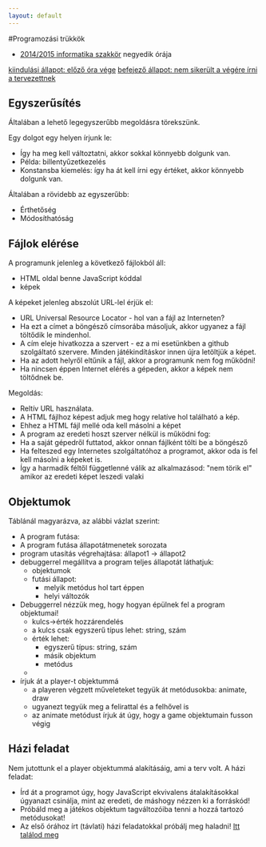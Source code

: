 ```yaml
---
layout: default
---
```

#Programozási trükkök
 
 - [2014/2015 informatika szakkör][szakkor_honlap] negyedik órája

[szakkor_honlap]: http://rizsi.github.io/szakkor2014/index.html

[kiindulási állapot: előző óra vége](game-00.html)
[befejező állapot: nem sikerült a végére írni a tervezettnek](game-final.html)


## Egyszerűsítés
Általában a lehető legegyszerűbb megoldásra törekszünk.

Egy dolgot egy helyen írjunk le:
 * Így ha meg kell változtatni, akkor sokkal könnyebb dolgunk van.
 * Példa: billentyűzetkezelés
  * Konstansba kiemelés: így ha át kell írni egy értéket, akkor könnyebb dolgunk van.

Általában a rövidebb az egyszerűbb:
 * Érthetőség
 * Módosíthatóság

## Fájlok elérése

A programunk jelenleg a következő fájlokból áll:
 * HTML oldal benne JavaScript kóddal
 * képek

A képeket jelenleg abszolút URL-lel érjük el:
 * URL Universal Resource Locator - hol van a fájl az Interneten?
  * Ha ezt a címet a böngésző címsorába másoljuk, akkor ugyanez a fájl töltődik le mindenhol.
  * A cím eleje hivatkozza a szervert - ez a mi esetünkben a github szolgáltató szervere. Minden játékindításkor innen újra letöltjük a képet.
 * Ha az adott helyről eltűnik a fájl, akkor a programunk nem fog működni!
 * Ha nincsen éppen Internet elérés a gépeden, akkor a képek nem töltődnek be.

Megoldás:
 * Reltív URL használata.
 * A HTML fájlhoz képest adjuk meg hogy relatíve hol található a kép.
 * Ehhez a HTML fájl mellé oda kell másolni a képet
 * A program az eredeti hoszt szerver nélkül is működni fog:
  * Ha a saját gépedről futtatod, akkor onnan fájlként tölti be a böngésző
  * Ha felteszed egy Internetes szolgáltatóhoz a programot, akkor oda is fel kell másolni a képeket is.
 * Így a harmadik féltől függetlenné válik az alkalmazásod: "nem törik el" amikor az eredeti képet leszedi valaki

## Objektumok

Táblánál magyarázva, az alábbi vázlat szerint:

 * A program futása:
  * A program futása állapotátmenetek sorozata
  * program utasítás végrehajtása: állapot1 -> állapot2
  * debuggerrel megállítva a program teljes állapotát láthatjuk:
    * objektumok
    * futási állapot:
      * melyik metódus hol tart éppen
      * helyi változók
 * Debuggerrel nézzük meg, hogy hogyan épülnek fel a program objektumai!
   * kulcs->érték hozzárendelés
   * a kulcs csak egyszerű típus lehet: string, szám
   * érték lehet:
     * egyszerű típus: string, szám
     * másik objektum
     * metódus
   * 
 * írjuk át a player-t objektummá
   * a playeren végzett műveleteket tegyük át metódusokba: animate, draw
   * ugyanezt tegyük meg a felirattal és a felhővel is
   * az animate metódust írjuk át úgy, hogy a game objektumain fusson végig

## Házi feladat

Nem jutottunk el a player objektummá alakításáig, ami a terv volt. A házi feladat:
 * Írd át a programot úgy, hogy JavaScript ekvivalens átalakításokkal úgyanazt csinálja, mint az eredeti, de máshogy nézzen ki a forráskód!
 * Próbáld meg a játékos objektum tagváltozóiba tenni a hozzá tartozó metódusokat!
 * Az első órához írt (távlati) házi feladatokkal próbálj meg haladni! [Itt találod meg](../sa-01/index.html)
 
   